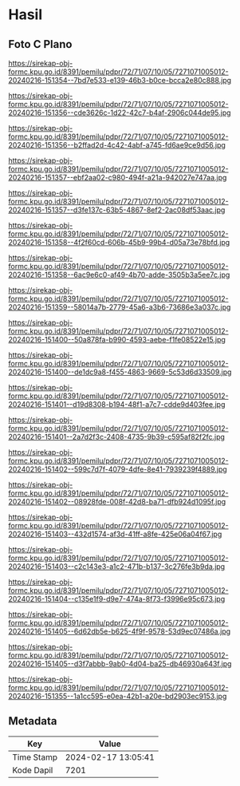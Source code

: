 # Hasil

## Foto C Plano

https://sirekap-obj-formc.kpu.go.id/8391/pemilu/pdpr/72/71/07/10/05/7271071005012-20240216-151354--7bd7e533-e139-46b3-b0ce-bcca2e80c888.jpg

https://sirekap-obj-formc.kpu.go.id/8391/pemilu/pdpr/72/71/07/10/05/7271071005012-20240216-151356--cde3626c-1d22-42c7-b4af-2906c044de95.jpg

https://sirekap-obj-formc.kpu.go.id/8391/pemilu/pdpr/72/71/07/10/05/7271071005012-20240216-151356--b2ffad2d-4c42-4abf-a745-fd6ae9ce9d56.jpg

https://sirekap-obj-formc.kpu.go.id/8391/pemilu/pdpr/72/71/07/10/05/7271071005012-20240216-151357--ebf2aa02-c980-494f-a21a-942027e747aa.jpg

https://sirekap-obj-formc.kpu.go.id/8391/pemilu/pdpr/72/71/07/10/05/7271071005012-20240216-151357--d3fe137c-63b5-4867-8ef2-2ac08df53aac.jpg

https://sirekap-obj-formc.kpu.go.id/8391/pemilu/pdpr/72/71/07/10/05/7271071005012-20240216-151358--4f2f60cd-606b-45b9-99b4-d05a73e78bfd.jpg

https://sirekap-obj-formc.kpu.go.id/8391/pemilu/pdpr/72/71/07/10/05/7271071005012-20240216-151358--6ac9e6c0-af49-4b70-adde-3505b3a5ee7c.jpg

https://sirekap-obj-formc.kpu.go.id/8391/pemilu/pdpr/72/71/07/10/05/7271071005012-20240216-151359--58014a7b-2779-45a6-a3b6-73686e3a037c.jpg

https://sirekap-obj-formc.kpu.go.id/8391/pemilu/pdpr/72/71/07/10/05/7271071005012-20240216-151400--50a878fa-b990-4593-aebe-f1fe08522e15.jpg

https://sirekap-obj-formc.kpu.go.id/8391/pemilu/pdpr/72/71/07/10/05/7271071005012-20240216-151400--de1dc9a8-f455-4863-9669-5c53d6d33509.jpg

https://sirekap-obj-formc.kpu.go.id/8391/pemilu/pdpr/72/71/07/10/05/7271071005012-20240216-151401--d19d8308-b194-48f1-a7c7-cdde9d403fee.jpg

https://sirekap-obj-formc.kpu.go.id/8391/pemilu/pdpr/72/71/07/10/05/7271071005012-20240216-151401--2a7d2f3c-2408-4735-9b39-c595af82f2fc.jpg

https://sirekap-obj-formc.kpu.go.id/8391/pemilu/pdpr/72/71/07/10/05/7271071005012-20240216-151402--599c7d7f-4079-4dfe-8e41-7939239f4889.jpg

https://sirekap-obj-formc.kpu.go.id/8391/pemilu/pdpr/72/71/07/10/05/7271071005012-20240216-151402--08928fde-008f-42d8-ba71-dfb924d1095f.jpg

https://sirekap-obj-formc.kpu.go.id/8391/pemilu/pdpr/72/71/07/10/05/7271071005012-20240216-151403--432d1574-af3d-41ff-a8fe-425e06a04f67.jpg

https://sirekap-obj-formc.kpu.go.id/8391/pemilu/pdpr/72/71/07/10/05/7271071005012-20240216-151403--c2c143e3-a1c2-471b-b137-3c276fe3b9da.jpg

https://sirekap-obj-formc.kpu.go.id/8391/pemilu/pdpr/72/71/07/10/05/7271071005012-20240216-151404--c135e1f9-d9e7-474a-8f73-f3996e95c673.jpg

https://sirekap-obj-formc.kpu.go.id/8391/pemilu/pdpr/72/71/07/10/05/7271071005012-20240216-151405--6d62db5e-b625-4f9f-9578-53d9ec07486a.jpg

https://sirekap-obj-formc.kpu.go.id/8391/pemilu/pdpr/72/71/07/10/05/7271071005012-20240216-151405--d3f7abbb-9ab0-4d04-ba25-db46930a643f.jpg

https://sirekap-obj-formc.kpu.go.id/8391/pemilu/pdpr/72/71/07/10/05/7271071005012-20240216-151355--1a1cc595-e0ea-42b1-a20e-bd2903ec9153.jpg


## Metadata

| Key        | Value               |
| ---------- | ------------------- |
| Time Stamp | 2024-02-17 13:05:41 |
| Kode Dapil | 7201                |



